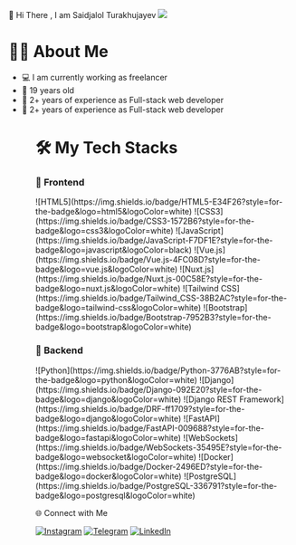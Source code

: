 👋 Hi There , I am Saidjalol Turakhujayev
![](https://komarev.com/ghpvc/?username=saidjalol1&color=yellow)


<h1>🙋‍♂️ About Me</h1>

<ul>
    <li>💻 I am currently working as freelancer</li>
    <li>📅 19 years old</li>
    <li>💼 2+ years of experience as Full-stack web developer</li>
    <li>💼 2+ years of experience as Full-stack web developer</li>
<ul/>

<h1>🛠️ My Tech Stacks</h1>

<h3>🚀 Frontend</h3>
![HTML5](https://img.shields.io/badge/HTML5-E34F26?style=for-the-badge&logo=html5&logoColor=white)
![CSS3](https://img.shields.io/badge/CSS3-1572B6?style=for-the-badge&logo=css3&logoColor=white)
![JavaScript](https://img.shields.io/badge/JavaScript-F7DF1E?style=for-the-badge&logo=javascript&logoColor=black)
![Vue.js](https://img.shields.io/badge/Vue.js-4FC08D?style=for-the-badge&logo=vue.js&logoColor=white)
![Nuxt.js](https://img.shields.io/badge/Nuxt.js-00C58E?style=for-the-badge&logo=nuxt.js&logoColor=white)
![Tailwind CSS](https://img.shields.io/badge/Tailwind_CSS-38B2AC?style=for-the-badge&logo=tailwind-css&logoColor=white)
![Bootstrap](https://img.shields.io/badge/Bootstrap-7952B3?style=for-the-badge&logo=bootstrap&logoColor=white)

<h3>🚀 Backend</h3>
![Python](https://img.shields.io/badge/Python-3776AB?style=for-the-badge&logo=python&logoColor=white)
![Django](https://img.shields.io/badge/Django-092E20?style=for-the-badge&logo=django&logoColor=white)
![Django REST Framework](https://img.shields.io/badge/DRF-ff1709?style=for-the-badge&logo=django&logoColor=white)
![FastAPI](https://img.shields.io/badge/FastAPI-009688?style=for-the-badge&logo=fastapi&logoColor=white)
![WebSockets](https://img.shields.io/badge/WebSockets-35495E?style=for-the-badge&logo=websocket&logoColor=white)
![Docker](https://img.shields.io/badge/Docker-2496ED?style=for-the-badge&logo=docker&logoColor=white)
![PostgreSQL](https://img.shields.io/badge/PostgreSQL-336791?style=for-the-badge&logo=postgresql&logoColor=white)


🌐 Connect with Me

[![Instagram](https://img.shields.io/badge/Instagram-E4405F?style=for-the-badge&logo=instagram&logoColor=white)](https://instagram.com/saidjalol0610)
[![Telegram](https://img.shields.io/badge/Telegram-26A5E4?style=for-the-badge&logo=telegram&logoColor=white)](https://t.me/Saidjalol10)
[![LinkedIn](https://img.shields.io/badge/LinkedIn-0A66C2?style=for-the-badge&logo=linkedin&logoColor=white)](https://linkedin.com/in/saidjalol-turakhujayev-00444a2b2)






